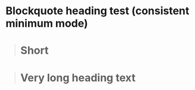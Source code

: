 # Blockquote heading test (consistent minimum mode)

> Short
> ======================

> Very long heading text
> ======================
